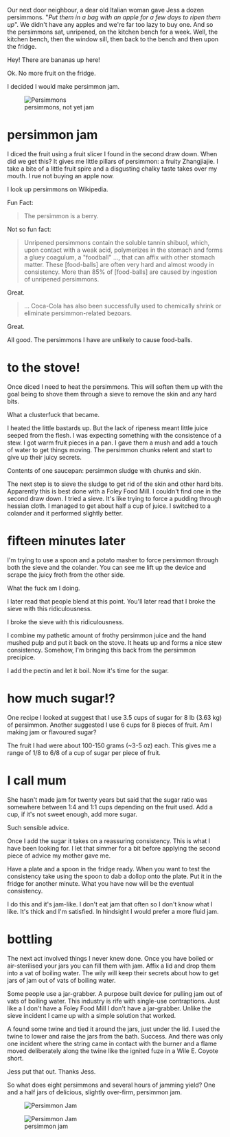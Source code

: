 Our next door neighbour, a dear old Italian woman gave Jess a dozen persimmons. "*Put them in a bag with an apple for a few days to ripen them up*". We didn't have any apples and we're far too lazy to buy one. And so the persimmons sat, unripened, on the kitchen bench for a week. Well, the kitchen bench, then the window sill, then back to the bench and then upon the fridge.

Hey! There are bananas up here!

Ok. No more fruit on the fridge.

I decided I would make persimmon jam.

<div class="polaroid">
  <figure>
    <img src="/images/food/persimmons.jpg" alt="Persimmons"/>
    <figcaption>persimmons, not yet jam</figcaption>
  </figure>
</div>

# persimmon jam
I diced the fruit using a fruit slicer I found in the second draw down. When did we get this? It gives me little pillars of persimmon: a fruity Zhangjiajie. I take a bite of a little fruit spire and a disgusting chalky taste takes over my mouth. I rue not buying an apple now.

I look up persimmons on Wikipedia.

Fun Fact:

> The persimmon is a berry.

Not so fun fact:

> Unripened persimmons contain the soluble tannin shibuol, which, upon contact with a weak acid, polymerizes in the stomach and forms a gluey coagulum, a "foodball" ..., that can affix with other stomach matter. These [food-balls] are often very hard and almost woody in consistency. More than 85% of [food-balls] are caused by ingestion of unripened persimmons.

Great.

> ... Coca-Cola has also been successfully used to chemically shrink or eliminate persimmon-related bezoars.

Great.

All good. The persimmons I have are unlikely to cause food-balls.

# to the stove!

Once diced I need to heat the persimmons. This will soften them up with the goal being to shove them through a sieve to remove the skin and any hard bits.

What a clusterfuck that became.

I heated the little bastards up. But the lack of ripeness meant little juice seeped from the flesh. I was expecting something with the consistence of a stew. I got warm fruit pieces in a pan. I gave them a mush and add a touch of water to get things moving. The persimmon chunks relent and start to give up their juicy secrets.

Contents of one saucepan: persimmon sludge with chunks and skin.

The next step is to sieve the sludge to get rid of the skin and other hard bits. Apparently this is best done with a Foley Food Mill. I couldn't find one in the second draw down. I tried a sieve. It's like trying to force a pudding through hessian cloth. I managed to get about half a cup of juice. I switched to a colander and it performed slightly better.

# fifteen minutes later

I'm trying to use a spoon and a potato masher to force persimmon through both the sieve and the colander. You can see me lift up the device and scrape the juicy froth from the other side.

What the fuck am I doing.

I later read that people blend at this point. You'll later read that I broke the sieve with this ridiculousness.

I broke the sieve with this ridiculousness.

I combine my pathetic amount of frothy persimmon juice and the hand mushed pulp and put it back on the stove. It heats up and forms a nice stew consistency. Somehow, I'm bringing this back from the persimmon precipice.

I add the pectin and let it boil. Now it's time for the sugar.

# how much sugar!?
One recipe I looked at suggest that I use 3.5 cups of sugar for 8 lb (3.63 kg) of persimmon. Another suggested I use 6 cups for 8 pieces of fruit. Am I making jam or flavoured sugar?

The fruit I had were about 100-150 grams (~3-5 oz) each. This gives me a range of 1/8 to 6/8 of a cup of sugar per piece of fruit.

# I call mum

She hasn't made jam for twenty years but said that the sugar ratio was somewhere between 1:4 and 1:1 cups depending on the fruit used. Add a cup, if it's not sweet enough, add more sugar.

Such sensible advice.

Once I add the sugar it takes on a reassuring consistency. This is what I have been looking for. I let that simmer for a bit before applying the second piece of advice my mother gave me.

Have a plate and a spoon in the fridge ready. When you want to test the consistency take using the spoon to dab a dollop onto the plate. Put it in the fridge for another minute. What you have now will be the eventual consistency.

I do this and it's jam-like. I don't eat jam that often so I don't know what I like. It's thick and I'm satisfied. In hindsight I would prefer a more fluid jam.

# bottling

The next act involved things I never knew done. Once you have boiled or air-sterilised your jars you can fill them with jam. Affix a lid and drop them into a vat of boiling water. The wily will keep their secrets about how to get jars of jam out of vats of boiling water.

Some people use a jar-grabber. A purpose built device for pulling jam out of vats of boiling water. This industry is rife with single-use contraptions. Just like a I don't have a Foley Food Mill I don't have a jar-grabber. Unlike the sieve incident I came up with a simple solution that worked.

A found some twine and tied it around the jars, just under the lid. I used the twine to lower and raise the jars from the bath.  Success. And there was only one incident where the string came in contact with the burner and a flame moved deliberately along the twine like the ignited fuze in a Wile E. Coyote short.

Jess put that out. Thanks Jess.

So what does eight persimmons and several hours of jamming yield? One and a half jars of delicious, slightly over-firm, persimmon jam.

<div class="polaroid">
  <figure class="hidden">
    <img src="/images/food/persimmon-jam.jpg" alt="Persimmon Jam"/>
  </figure>
  <figure>
    <img src="/images/food/persimmon-jam.jpg" alt="Persimmon Jam"/>
    <figcaption>persimmon jam</figcaption>
  </figure>
</div>